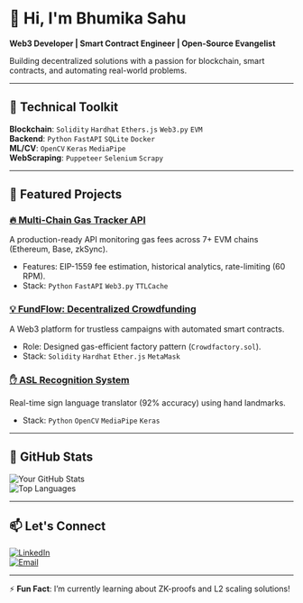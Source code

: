 # 👋 Hi, I'm Bhumika Sahu  
**Web3 Developer | Smart Contract Engineer | Open-Source Evangelist**  

Building decentralized solutions with a passion for blockchain, smart contracts, and automating real-world problems.  

---

## 🔧 **Technical Toolkit**  
**Blockchain**: `Solidity` `Hardhat` `Ethers.js` `Web3.py` `EVM`  
**Backend**: `Python` `FastAPI` `SQLite` `Docker`  
**ML/CV**: `OpenCV` `Keras` `MediaPipe`  
**WebScraping**: `Puppeteer` `Selenium` `Scrapy`  

---

## 🚀 **Featured Projects**  

### [🔥 Multi-Chain Gas Tracker API](https://github.com/Bhumika987/Multi-Chain-Gas-Tracker-API)  
A production-ready API monitoring gas fees across 7+ EVM chains (Ethereum, Base, zkSync).  
- Features: EIP-1559 fee estimation, historical analytics, rate-limiting (60 RPM).  
- Stack: `Python` `FastAPI` `Web3.py` `TTLCache`  

### [💡 FundFlow: Decentralized Crowdfunding](https://github.com/Bhumika987/FundFlow)  
A Web3 platform for trustless campaigns with automated smart contracts.  
- Role: Designed gas-efficient factory pattern (`Crowdfactory.sol`).  
- Stack: `Solidity` `Hardhat` `Ether.js` `MetaMask`  

### [✋ ASL Recognition System](https://github.com/Bhumika987/ASL-Translator)  
Real-time sign language translator (92% accuracy) using hand landmarks.  
- Stack: `Python` `OpenCV` `MediaPipe` `Keras`  

---

## 🌟 **GitHub Stats**  
![Your GitHub Stats](https://github-readme-stats.vercel.app/api?username=Bhumika987&show_icons=true&theme=radical)  
![Top Languages](https://github-readme-stats.vercel.app/api/top-langs/?username=Bhumika987&layout=compact&theme=radical)  

---

## 📫 **Let's Connect**  
[![LinkedIn](https://img.shields.io/badge/LinkedIn-Connect-%230A66C2?style=flat&logo=linkedin)](https://linkedin.com/in/your-profile)  
[![Email](https://img.shields.io/badge/Email-Contact-%23D14836?style=flat&logo=gmail)](mailto:bhumikasahu.official@gmail.com)  

---

⚡ **Fun Fact**: I’m currently learning about ZK-proofs and L2 scaling solutions!  
